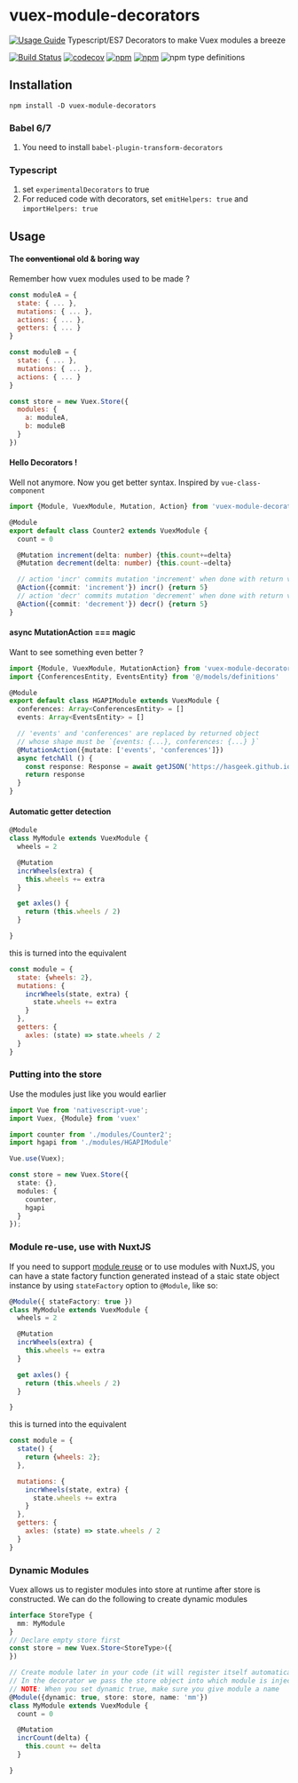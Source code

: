 # vuex-module-decorators

[![Usage Guide](https://img.shields.io/badge/usage-guide-1e90ff.svg?style=for-the-badge&longCache=true)](https://championswimmer.in/vuex-module-decorators/)
Typescript/ES7 Decorators to make Vuex modules a breeze

[![Build Status](https://travis-ci.org/championswimmer/vuex-module-decorators.svg?branch=master)](https://travis-ci.org/championswimmer/vuex-module-decorators)
[![codecov](https://codecov.io/gh/championswimmer/vuex-module-decorators/branch/master/graph/badge.svg)](https://codecov.io/gh/championswimmer/vuex-module-decorators)
[![npm](https://img.shields.io/npm/v/vuex-module-decorators.svg)](https://www.npmjs.com/package/vuex-module-decorators)
[![npm](https://img.shields.io/npm/dw/vuex-module-decorators.svg?colorB=ff0033)](https://www.npmjs.com/package/vuex-module-decorators)
![npm type definitions](https://img.shields.io/npm/types/vuex-module-decorators.svg)

## Installation

```
npm install -D vuex-module-decorators
```
### Babel 6/7

1. You need to install `babel-plugin-transform-decorators`

### Typescript

1. set `experimentalDecorators` to true
2. For reduced code with decorators, set `emitHelpers: true` and `importHelpers: true`

## Usage

#### The <strike>conventional</strike> old & boring way

Remember how vuex modules used to be made ?

```js
const moduleA = {
  state: { ... },
  mutations: { ... },
  actions: { ... },
  getters: { ... }
}

const moduleB = {
  state: { ... },
  mutations: { ... },
  actions: { ... }
}

const store = new Vuex.Store({
  modules: {
    a: moduleA,
    b: moduleB
  }
})
```


#### Hello Decorators !

Well not anymore. Now you get better syntax. Inspired by `vue-class-component`

```typescript
import {Module, VuexModule, Mutation, Action} from 'vuex-module-decorators' 

@Module
export default class Counter2 extends VuexModule {
  count = 0

  @Mutation increment(delta: number) {this.count+=delta}
  @Mutation decrement(delta: number) {this.count-=delta}

  // action 'incr' commits mutation 'increment' when done with return value as payload
  @Action({commit: 'increment'}) incr() {return 5}
  // action 'decr' commits mutation 'decrement' when done with return value as payload
  @Action({commit: 'decrement'}) decr() {return 5}
}
```

#### async MutationAction === magic

Want to see something even better ?

```typescript
import {Module, VuexModule, MutationAction} from 'vuex-module-decorators'
import {ConferencesEntity, EventsEntity} from '@/models/definitions' 

@Module
export default class HGAPIModule extends VuexModule {
  conferences: Array<ConferencesEntity> = []
  events: Array<EventsEntity> = []

  // 'events' and 'conferences' are replaced by returned object
  // whose shape must be `{events: {...}, conferences: {...} }`
  @MutationAction({mutate: ['events', 'conferences']})
  async fetchAll () {
    const response: Response = await getJSON('https://hasgeek.github.io/events/api/events.json')
    return response
  }
}
```

#### Automatic getter detection
```typescript
@Module
class MyModule extends VuexModule {
  wheels = 2

  @Mutation
  incrWheels(extra) {
    this.wheels += extra
  }

  get axles() {
    return (this.wheels / 2)
  }

}
```

this is turned into the equivalent

```javascript
const module = {
  state: {wheels: 2},
  mutations: {
    incrWheels(state, extra) {
      state.wheels += extra
    }
  },
  getters: {
    axles: (state) => state.wheels / 2
  }
}
```


### Putting into the store

Use the modules just like you would earlier

```typescript
import Vue from 'nativescript-vue';
import Vuex, {Module} from 'vuex'

import counter from './modules/Counter2';
import hgapi from './modules/HGAPIModule'

Vue.use(Vuex);

const store = new Vuex.Store({
  state: {},
  modules: {
    counter,
    hgapi
  }
});
```

### Module re-use, use with NuxtJS

If you need to support [module reuse](https://vuex.vuejs.org/guide/modules.html#module-reuse)
or to use modules with NuxtJS, you can have a state factory function generated instead
of a staic state object instance by using `stateFactory` option to `@Module`, like so:

```typescript
@Module({ stateFactory: true })
class MyModule extends VuexModule {
  wheels = 2

  @Mutation
  incrWheels(extra) {
    this.wheels += extra
  }

  get axles() {
    return (this.wheels / 2)
  }

}
```

this is turned into the equivalent

```javascript
const module = {
  state() {
    return {wheels: 2};
  },

  mutations: {
    incrWheels(state, extra) {
      state.wheels += extra
    }
  },
  getters: {
    axles: (state) => state.wheels / 2
  }
}
```

### Dynamic Modules

Vuex allows us to register modules into store at runtime after store is
constructed. We can do the following to create dynamic modules

```typescript
interface StoreType {
  mm: MyModule
}
// Declare empty store first
const store = new Vuex.Store<StoreType>({
})

// Create module later in your code (it will register itself automatically)
// In the decorator we pass the store object into which module is injected
// NOTE: When you set dynamic true, make sure you give module a name
@Module({dynamic: true, store: store, name: 'mm'})
class MyModule extends VuexModule {
  count = 0

  @Mutation
  incrCount(delta) {
    this.count += delta
  }

}

```
